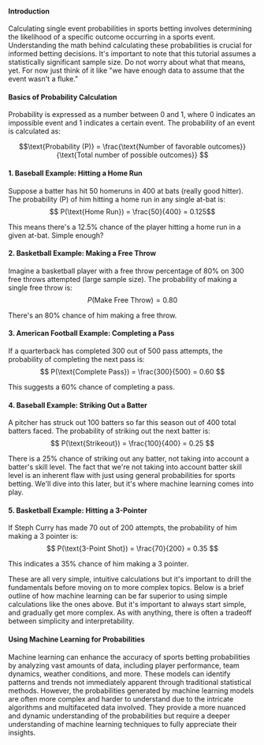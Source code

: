 

#### Introduction

Calculating single event probabilities in sports betting involves determining the likelihood of a specific outcome occurring in a sports event. Understanding the math behind calculating these probabilities is crucial for informed betting decisions. It's important to note that this tutorial assumes a statistically significant sample size. Do not worry about what that means, yet. For now just think of it like "we have enough data to assume that the event wasn't a fluke."

#### Basics of Probability Calculation

Probability is expressed as a number between 0 and 1, where 0 indicates an impossible event and 1 indicates a certain event. The probability of an event is calculated as:

$$\text{Probability (P)} = \frac{\text{Number of favorable outcomes}}{\text{Total number of possible outcomes}} $$


#### 1. Baseball Example: Hitting a Home Run

Suppose a batter has hit 50 homeruns in 400 at bats (really good hitter). The probability (P) of him hitting a home run in any single at-bat is:  
$$ P(\text{Home Run}) = \frac{50}{400} = 0.125$$

This means there's a 12.5% chance of the player hitting a home run in a given at-bat. Simple enough?

#### 2. Basketball Example: Making a Free Throw

Imagine a basketball player with a free throw percentage of 80% on 300 free throws attempted (large sample size). The probability of making a single free throw is:  
$$ P(\text{Make Free Throw}) = 0.80 $$

There's an 80% chance of him making a free throw.

#### 3. American Football Example: Completing a Pass

If a quarterback has completed 300 out of 500 pass attempts, the probability of completing the next pass is:  
$$ P(\text{Complete Pass}) = \frac{300}{500} = 0.60 $$

This suggests a 60% chance of completing a pass.

#### 4. Baseball Example: Striking Out a Batter

A pitcher has struck out 100 batters so far this season out of 400 total batters faced. The probability of striking out the next batter is:  
$$ P(\text{Strikeout}) = \frac{100}{400} = 0.25 $$

There is a 25% chance of striking out any batter, not taking into account a batter's skill level. The fact that we're not taking into account batter skill level is an inherent flaw with just using general probabilities for sports betting. We'll dive into this later, but it's where machine learning comes into play.

#### 5. Basketball Example: Hitting a 3-Pointer

If Steph Curry has made 70 out of 200 attempts, the probability of him making a 3 pointer is:  
$$ P(\text{3-Point Shot}) = \frac{70}{200} = 0.35 $$

This indicates a 35% chance of him making a 3 pointer.

These are all very simple, intuitive calculations but it's important to drill the fundamentals before moving on to more complex topics. Below is a brief outline of how machine learning can be far superior to using simple calculations like the ones above. But it's important to always start simple, and gradually get more complex. As with anything, there is often a tradeoff between simplicity and interpretability.

#### Using Machine Learning for Probabilities

Machine learning can enhance the accuracy of sports betting probabilities by analyzing vast amounts of data, including player performance, team dynamics, weather conditions, and more. These models can identify patterns and trends not immediately apparent through traditional statistical methods. However, the probabilities generated by machine learning models are often more complex and harder to understand due to the intricate algorithms and multifaceted data involved. They provide a more nuanced and dynamic understanding of the probabilities but require a deeper understanding of machine learning techniques to fully appreciate their insights.